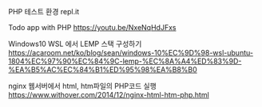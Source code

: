 PHP 테스트 환경
repl.it

Todo app with PHP
https://youtu.be/NxeNqHdJFxs


Windows10 WSL 에서 LEMP 스택 구성하기
https://acaroom.net/ko/blog/sean/windows-10%EC%9D%98-wsl-ubuntu-1804%EC%97%90%EC%84%9C-lemp-%EC%8A%A4%ED%83%9D-%EA%B5%AC%EC%84%B1%ED%95%98%EA%B8%B0


nginx 웹서버에서 html, htm파일의 PHP코드 실행
https://www.withover.com/2014/12/nginx-html-htm-php.html
